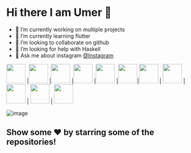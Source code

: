 # Hi there I am Umer 👋

- 🔭 I’m currently working on multiple projects
- 🌱 I’m currently learning flutter
- 👯 I’m looking to collaborate on github
- 🤔 I’m looking for help with Haskell
- 💬 Ask me about instagram [@Instagram](https://www.instagram.com/im_umerg/)

<img src="https://user-images.githubusercontent.com/84404257/128191307-9fc0c9eb-8cf7-4408-90ba-9aabe3398b46.png" width="50" height="50" />
|<img src="https://user-images.githubusercontent.com/84404257/128191322-d687ccc8-cdb3-4544-82e9-c0e81a1995c4.png" width="50" height="50" />
|<img src="https://user-images.githubusercontent.com/84404257/128192291-aa87b688-1c07-45fb-97e6-c6026ddf43a2.png" width="50" height="50" />
|<img src="https://user-images.githubusercontent.com/84404257/128191322-d687ccc8-cdb3-4544-82e9-c0e81a1995c4.png" width="50" height="50" />
|<img src="https://user-images.githubusercontent.com/84404257/128191319-e2a5b321-9590-478b-85df-cbf17f9c8a96.png" width="50" height="50" />
|<img src="https://user-images.githubusercontent.com/84404257/128191329-fb3e522f-e758-416e-9f7e-061ed42808dc.png" width="50" height="50" />|<img src="https://user-images.githubusercontent.com/84404257/128183256-6df6356c-c8ea-423d-b915-89d9671224a5.png" width="50" height="50" /> | <img src="https://user-images.githubusercontent.com/84404257/128183264-645647ac-3d9e-485e-bc5d-ff3a1ca40e86.png" width="50" height="50" /> | <img src="https://user-images.githubusercontent.com/84404257/128183267-d817f58c-251c-4c5c-87ae-0381628f7468.png" width="50" height="50" /> | <img src="https://user-images.githubusercontent.com/84404257/128183272-deb756ec-31c4-4c1f-b7ff-ae268f3edf45.png" width="50" height="50" /> | <img src="https://user-images.githubusercontent.com/84404257/128183274-4e314ca5-6c01-4a79-99d8-33376c009914.png" width="50" height="50" />

![image](https://user-images.githubusercontent.com/84404257/128182397-aaeb721b-4cd2-4266-a8c5-cac2433a06aa.png)

## Show some ❤️ by starring some of the repositories!
